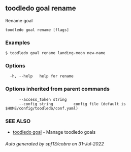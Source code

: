 ## toodledo goal rename

Rename goal

```
toodledo goal rename [flags]
```

### Examples

```
$ toodledo goal rename landing-moon new-name

```

### Options

```
  -h, --help   help for rename
```

### Options inherited from parent commands

```
      --access_token string   
      --config string         config file (default is $HOME/config/toodledo/conf.yaml)
```

### SEE ALSO

* [toodledo goal](toodledo_goal.md)	 - Manage toodledo goals

###### Auto generated by spf13/cobra on 31-Jul-2022
